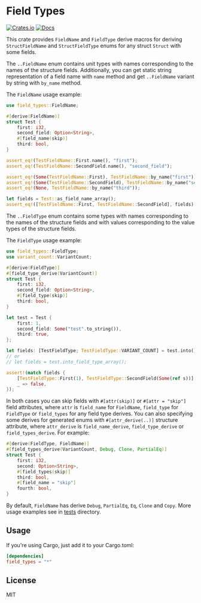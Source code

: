 # Field Types

[![Crates.io](https://img.shields.io/crates/v/field_types.svg)](https://crates.io/crates/field_types)
[![Docs](https://docs.rs/field_types/badge.svg)](https://docs.rs/field_types)

This crate provides `FieldName` and `FieldType` derive macros for deriving `StructFieldName` and `StructFieldType` enums for any struct `Struct` with some fields.

The `..FieldName` enum contains unit types with names corresponding to the names of the structure fields.
Additionally, you can get static string representation of a field name with `name` method and get `..FieldName` variant by string with `by_name` method.

The `FieldName` usage example:

```rust
use field_types::FieldName;

#[derive(FieldName)]
struct Test {
    first: i32,
    second_field: Option<String>,
    #[field_name(skip)]
    third: bool,
}

assert_eq!(TestFieldName::First.name(), "first");
assert_eq!(TestFieldName::SecondField.name(), "second_field");

assert_eq!(Some(TestFieldName::First), TestFieldName::by_name("first"));
assert_eq!(Some(TestFieldName::SecondField), TestFieldName::by_name("second_field"));
assert_eq!(None, TestFieldName::by_name("third"));

let fields = Test::as_field_name_array();
assert_eq!([TestFieldName::First, TestFieldName::SecondField], fields);
```

The `..FieldType` enum contains some types with names corresponding to the names of the structure fields and
with values corresponding to the value types of the structure fields.

The `FieldType` usage example:

```rust
use field_types::FieldType;
use variant_count::VariantCount;

#[derive(FieldType)]
#[field_type_derive(VariantCount)]
struct Test {
    first: i32,
    second_field: Option<String>,
    #[field_type(skip)]
    third: bool,
}

let test = Test {
    first: 1,
    second_field: Some("test".to_string()),
    third: true,
};

let fields: [TestFieldType; TestFieldType::VARIANT_COUNT] = test.into();
// or
// let fields = test.into_field_type_array();

assert!(match fields {
    [TestFieldType::First(1), TestFieldType::SecondField(Some(ref s))] if s == "test" => true,
    _ => false,
});
```

In both cases you can skip fields with `#[attr(skip)]` or `#[attr = "skip"]` field attributes, where `attr` is `field_name` for `FieldName`, `field_type` for `FieldType` or `field_types` for any field type derives.
You can also specifying some derives for generated enums with `#[attr_derive(..)]` structure attribute, where `attr_derive` is `field_name_derive`, `field_type_derive` or `field_types_derive`. For example:

```rust
#[derive(FieldType, FieldName)]
#[field_types_derive(VariantCount, Debug, Clone, PartialEq)]
struct Test {
    first: i32,
    second: Option<String>,
    #[field_types(skip)]
    third: bool,
    #[field_name = "skip"]
    fourth: bool,
}
```

By default, `FieldName` has derive `Debug`, `PartialEq`, `Eq`, `Clone` and `Copy`. More usage examples see in [tests](tests) directory.

## Usage

If you're using Cargo, just add it to your Cargo.toml:

```toml
[dependencies]
field_types = "*"
```

## License

MIT